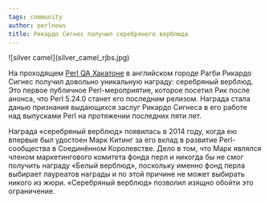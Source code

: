 ```yaml
---
tags: community
author: perlnews
title: Рикардо Сигнес получил серебряного верблюда
---
```

<div class="left" markdown="1">
![silver camel](silver_camel_rjbs.jpg)
</div>

На проходящем [Perl QA Хакатоне](http://act.qa-hackathon.org/qa2016/) в
английском городе Рагби Рикардо Сигнес получил довольно уникальную награду:
серебряный верблюд. Это первое публичное Perl-мероприятие, которое посетил Рик
после анонса, что Perl 5.24.0 станет его последним релизом. Награда стала
данью признания выдающихся заслуг Рикардо Сигнеса в его работе над выпусками
Perl на протяжении последних пяти лет.

Награда «серебряный верблюд» появилась в 2014 году, когда ею впервые был
удостоен Марк Китинг за его вклад в развитие Perl-сообщества в Соединённом
Королевстве. Дело в том, что Марк являлся членом маркетингового комитета фонда
перл и никогда бы не смог получить награду «Белый верблюд», поскольку именно
фонд перла выбирает лауреатов награды и по этой причине не может выбирать
никого из жюри. «Серебряный верблюд» позволил изящно обойти это ограничение.
